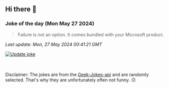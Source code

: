 ## Hi there 👋

### Joke of the day (Mon May 27 2024)
<!-- joke -->
>Failure is not an option. It comes bundled with your Microsoft product.
<!-- /joke -->

*Last update: Mon, 27 May 2024 00:41:21 GMT*

[![Update joke](https://github.com/nclskfm/nclskfm/actions/workflows/joke.yml/badge.svg)](https://github.com/nclskfm/nclskfm/actions/workflows/joke.yml)

<br><br>
Disclaimer: The jokes are from the [Geek-Jokes-api](https://github.com/sameerkumar18/geek-joke-api) and are randomly selected. That's why they are unfortunately often not funny. :D
